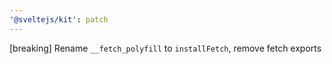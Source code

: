 ```yaml
---
'@sveltejs/kit': patch
---
```


[breaking] Rename `__fetch_polyfill` to `installFetch`, remove fetch exports
